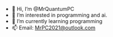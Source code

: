 - 👋 Hi, I’m @MrQuantumPC
- 👀 I’m interested in programming and ai.
- 🌱 I’m currently learning programming
- 📫 Email: MrPC2021@outlook.com

<!---
MrQuantumPC/MrQuantumPC is a ✨ special ✨ repository because its `README.md` (this file) appears on your GitHub profile.
You can click the Preview link to take a look at your changes.
--->

